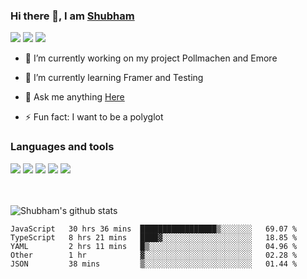 ### Hi there 👋, I am <a href="https://shubhski.dev/" target="_blank">Shubham</a>

<a href="https://twitter.com/shubhski" target="_blank"><img src="https://img.icons8.com/color/48/000000/twitter.png"/></a>
<a href="https://www.linkedin.com/in/shubhski/" target="_blank"><img src="https://img.icons8.com/fluent/48/000000/linkedin.png"/></a>
<a href="mailto:shubham88ingh@gmail.com"><img src="https://img.icons8.com/ios/48/000000/important-mail.png"/></a>

- 🔭 I’m currently working on  my project Pollmachen and Emore
- 🌱 I’m currently learning Framer and Testing 

- 💬 Ask me anything [Here](https://github.com/shubhsk88/shubhsk88/issues)
- ⚡ Fun fact: I want to be a polyglot 

### Languages and tools


<div>
<img src="https://img.icons8.com/plasticine/48/000000/react.png"/>
<img src="https://img.icons8.com/color/48/000000/graphql.png"/>
<img src="https://img.icons8.com/color/48/000000/javascript.png"/>
<img src="https://img.icons8.com/color/48/000000/mongodb.png"/>
<img src="https://img.icons8.com/color/48/000000/nodejs.png"/>
</div>
<br/>
<br/>


![Shubham's github stats](https://github-readme-stats.vercel.app/api?username=shubhsk88&count_private=true&theme=theme=radical)

<!--START_SECTION:waka-->
```text
JavaScript   30 hrs 36 mins  █████████████████▒░░░░░░░   69.07 % 
TypeScript   8 hrs 21 mins   ████▓░░░░░░░░░░░░░░░░░░░░   18.85 % 
YAML         2 hrs 11 mins   █▒░░░░░░░░░░░░░░░░░░░░░░░   04.96 % 
Other        1 hr            ▓░░░░░░░░░░░░░░░░░░░░░░░░   02.28 % 
JSON         38 mins         ▒░░░░░░░░░░░░░░░░░░░░░░░░   01.44 % 
```
<!--END_SECTION:waka-->



